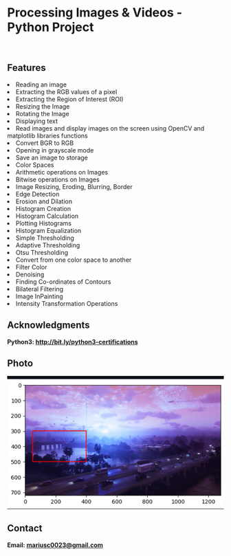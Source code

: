 <h1> Processing Images & Videos - Python Project</h1>
<br>
<h2>Features</h2>
<li>Reading an image</li>
<li>Extracting the RGB values of a pixel</li>
<li>Extracting the Region of Interest (ROI)</li>
<li>Resizing the Image</li>
<li>Rotating the Image</li>
<li>Displaying text</li>
<li>Read images and display images on the screen using OpenCV and matplotlib libraries functions</li>
<li>Convert BGR to RGB</li>
<li>Opening in grayscale mode</li>
<li>Save an image to storage</li>
<li>Color Spaces</li>
<li>Arithmetic operations on Images</li>
<li>Bitwise operations on Images</li>
<li>Image Resizing, Eroding, Blurring, Border</li>
<li>Edge Detection</li>
<li>Erosion and Dilation</li>
<li>Histogram Creation</li>
<li>Histogram Calculation</li>
<li>Plotting Histograms</li>
<li>Histogram Equalization</li>
<li>Simple Thresholding</li>
<li>Adaptive Thresholding</li>
<li>Otsu Thresholding</li>
<li>Convert from one color space to another</li>
<li>Filter Color</li>
<li>Denoising</li>
<li>Finding Co-ordinates of Contours</li>
<li>Bilateral Filtering</li>
<li>Image InPainting</li>
<li>Intensity Transformation Operations</li>
<h2>Acknowledgments</h2>

<b> Python3: http://bit.ly/python3-certifications <b>
<br>


<h2>Photo</h2>
<img src="photo.png">
<br>


<h2>Contact</h2>

<b> Email: mariusc0023@gmail.com </b>
